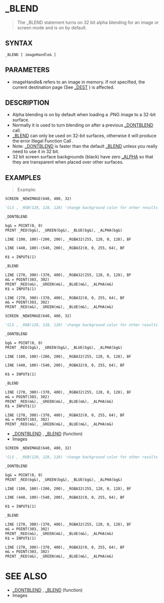 # _BLEND
> The _BLEND statement turns on 32 bit alpha blending for an image or screen mode and is on by default.

## SYNTAX
`_BLEND [ imageHandle& ]`

## PARAMETERS
* imageHandle& refers to an image in memory. If not specified, the current destination page (See [_DEST](_DEST.md) ) is affected.


## DESCRIPTION
* Alpha blending is on by default when loading a .PNG image to a 32-bit surface.
* Normally it is used to turn blending on after a previous [_DONTBLEND](_DONTBLEND.md) call.
* [_BLEND](_BLEND.md) can only be used on 32-bit surfaces, otherwise it will produce the error Illegal Function Call .
* Note: [_DONTBLEND](_DONTBLEND.md) is faster than the default [_BLEND](_BLEND.md) unless you really need to use it in 32 bit.
* 32 bit screen surface backgrounds (black) have zero [_ALPHA](_ALPHA.md) so that they are transparent when placed over other surfaces.


## EXAMPLES
> Example:

```vb
SCREEN _NEWIMAGE(640, 480, 32)

'CLS , _RGB(128, 128, 128) 'change background color for other results

_DONTBLEND

bg& = POINT(0, 0)
PRINT _RED(bg&), _GREEN(bg&), _BLUE(bg&), _ALPHA(bg&)

LINE (100, 100)-(200, 200), _RGBA32(255, 128, 0, 128), BF

LINE (440, 100)-(540, 200), _RGBA32(0, 0, 255, 64), BF

K$ = INPUT$(1)

_BLEND

LINE (270, 300)-(370, 400), _RGBA32(255, 128, 0, 128), BF
m& = POINT(303, 302)
PRINT _RED(m&), _GREEN(m&), _BLUE(m&), _ALPHA(m&)
K$ = INPUT$(1)

LINE (270, 300)-(370, 400), _RGBA32(0, 0, 255, 64), BF
m& = POINT(303, 302)
PRINT _RED(m&), _GREEN(m&), _BLUE(m&), _ALPHA(m&)
```


```vb
SCREEN _NEWIMAGE(640, 480, 32)

'CLS , _RGB(128, 128, 128) 'change background color for other results

_DONTBLEND

bg& = POINT(0, 0)
PRINT _RED(bg&), _GREEN(bg&), _BLUE(bg&), _ALPHA(bg&)

LINE (100, 100)-(200, 200), _RGBA32(255, 128, 0, 128), BF

LINE (440, 100)-(540, 200), _RGBA32(0, 0, 255, 64), BF

K$ = INPUT$(1)

_BLEND

LINE (270, 300)-(370, 400), _RGBA32(255, 128, 0, 128), BF
m& = POINT(303, 302)
PRINT _RED(m&), _GREEN(m&), _BLUE(m&), _ALPHA(m&)
K$ = INPUT$(1)

LINE (270, 300)-(370, 400), _RGBA32(0, 0, 255, 64), BF
m& = POINT(303, 302)
PRINT _RED(m&), _GREEN(m&), _BLUE(m&), _ALPHA(m&)
```

* [_DONTBLEND](_DONTBLEND.md) , [_BLEND](_BLEND.md) (function)
* Images

```vb
SCREEN _NEWIMAGE(640, 480, 32)

'CLS , _RGB(128, 128, 128) 'change background color for other results

_DONTBLEND

bg& = POINT(0, 0)
PRINT _RED(bg&), _GREEN(bg&), _BLUE(bg&), _ALPHA(bg&)

LINE (100, 100)-(200, 200), _RGBA32(255, 128, 0, 128), BF

LINE (440, 100)-(540, 200), _RGBA32(0, 0, 255, 64), BF

K$ = INPUT$(1)

_BLEND

LINE (270, 300)-(370, 400), _RGBA32(255, 128, 0, 128), BF
m& = POINT(303, 302)
PRINT _RED(m&), _GREEN(m&), _BLUE(m&), _ALPHA(m&)
K$ = INPUT$(1)

LINE (270, 300)-(370, 400), _RGBA32(0, 0, 255, 64), BF
m& = POINT(303, 302)
PRINT _RED(m&), _GREEN(m&), _BLUE(m&), _ALPHA(m&)
```



# SEE ALSO
* [_DONTBLEND](_DONTBLEND.md) , [_BLEND](_BLEND.md) (function)
* Images

